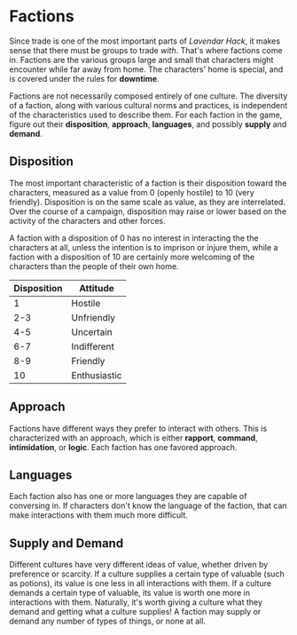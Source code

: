 # Factions

Since trade is one of the most important parts of _Lavendar Hack_, it makes sense that there must be groups to trade _with_. That's where factions come in. Factions are the various groups large and small that characters might encounter while far away from home. The characters' home is special, and is covered under the rules for **downtime**.

Factions are not necessarily composed entirely of one culture. The diversity of a faction, along with various cultural norms and practices, is independent of the characteristics used to describe them. For each faction in the game, figure out their **disposition**, **approach**, **languages**, and possibly **supply** and **demand**.

## Disposition

The most important characteristic of a faction is their disposition toward the characters, measured as a value from 0 (openly hostile) to 10 (very friendly). Disposition is on the same scale as value, as they are interrelated. Over the course of a campaign, disposition may raise or lower based on the activity of the characters and other forces.

A faction with a disposition of 0 has no interest in interacting the the characters at all, unless the intention is to imprison or injure them, while a faction with a disposition of 10 are certainly more welcoming of the characters than the people of their own home.

| Disposition | Attitude |
| --- | --- |
| 1 | Hostile |
| 2-3 | Unfriendly |
| 4-5 | Uncertain |
| 6-7 | Indifferent |
| 8-9 | Friendly |
| 10 | Enthusiastic |

## Approach

Factions have different ways they prefer to interact with others. This is characterized with an approach, which is either **rapport**, **command**, **intimidation**, or **logic**. Each faction has one favored approach.

## Languages

Each faction also has one or more languages they are capable of conversing in. If characters don't know the language of the faction, that can make interactions with them much more difficult.

## Supply and Demand

Different cultures have very different ideas of value, whether driven by preference or scarcity. If a culture supplies a certain type of valuable (such as potions), its value is one less in all interactions with them. If a culture demands a certain type of valuable, its value is worth one more in interactions with them. Naturally, it's worth giving a culture what they demand and getting what a culture supplies! A faction may supply or demand any number of types of things, or none at all.